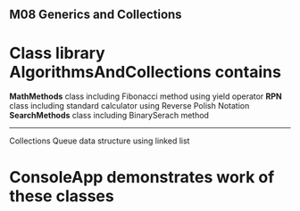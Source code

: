 ## M08 Generics and Collections
# Class library AlgorithmsAndCollections contains
**MathMethods** class including Fibonacci method using yield operator
**RPN** class including standard calculator using Reverse Polish Notation
**SearchMethods** class including BinarySerach method
____
Collections
Queue data structure using linked list

# ConsoleApp demonstrates work of these classes